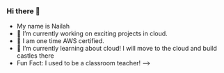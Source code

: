 ### Hi there 👋
- My name is Nailah
- 🔭 I’m currently working on exciting projects in cloud. 
- 🥇 I am one time AWS certified.
- 🌱 I’m currently learning about cloud! I will move to the cloud and build castles there
- Fun Fact: I used to be a classroom teacher!
-->
